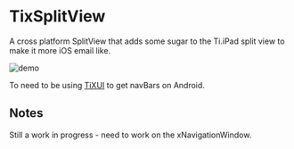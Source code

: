 # TixSplitView
A cross platform SplitView that adds some sugar to the Ti.iPad split view to make it more iOS email like.

![demo](https://dl.dropboxusercontent.com/u/843217/xsplitwindow_screen.jpg)

To need to be using [TiXUI](https://github.com/jeffbonnes/TiXUI) to get navBars on Android.

## Notes
Still a work in progress - need to work on the xNavigationWindow.